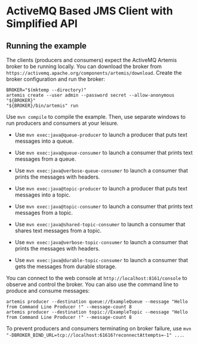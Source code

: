 # ActiveMQ Based JMS Client with Simplified API

## Running the example

The clients (producers and consumers) expect the ActiveMQ Artemis broker to be running locally.
You can download the broker from `https://activemq.apache.org/components/artemis/download`.
Create the broker configuration and run the broker:

```shell
BROKER="$(mktemp --directory)"
artemis create --user admin --password secret --allow-anonymous "${BROKER}"
"${BROKER}/bin/artemis" run
```

Use `mvn compile` to compile the example.
Then, use separate windows to run producers and consumers at your leisure.

- Use `mvn exec:java@queue-producer` to launch a producer that puts text messages into a queue.
- Use `mvn exec:java@queue-consumer` to launch a consumer that prints text messages from a queue.
- Use `mvn exec:java@verbose-queue-consumer` to launch a consumer that prints the messages with headers.

- Use `mvn exec:java@topic-producer` to launch a producer that puts text messages into a topic.
- Use `mvn exec:java@topic-consumer` to launch a consumer that prints text messages from a topic.
- Use `mvn exec:java@shared-topic-consumer` to launch a consumer that shares text messages from a topic.
- Use `mvn exec:java@verbose-topic-consumer` to launch a consumer that prints the messages with headers.
- Use `mvn exec:java@durable-topic-consumer` to launch a consumer that gets the messages from durable storage.

You can connect to the web console at `http://localhost:8161/console` to observe and control the broker.
You can also use the command line to produce and consume messages:

```shell
artemis producer --destination queue://ExampleQueue --message "Hello from Command Line Producer !" --message-count 8
artemis producer --destination topic://ExampleTopic --message "Hello from Command Line Producer !" --message-count 8
```

To prevent producers and consumers terminating on broker failure, use
`mvn "-DBROKER_BIND_URL=tcp://localhost:61616?reconnectAttempts=-1" ...`.
